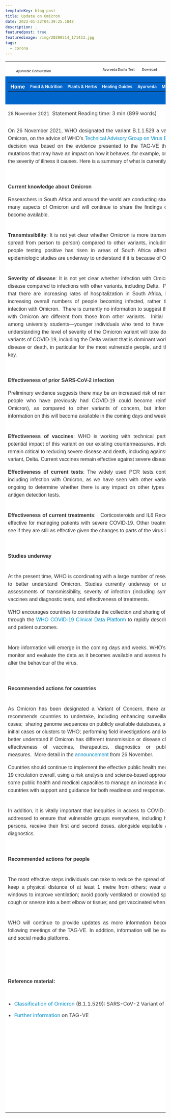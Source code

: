 ```yaml
---
templateKey: blog-post
title: Update on Omicron
date: 2022-01-22T04:39:25.184Z
description: .
featuredpost: true
featuredimage: /img/20200514_171433.jpg
tags:
  - corona
---
```

<html>

<head>
<meta http-equiv="Content-Language" content="en-us">
<meta http-equiv="Content-Type" content="text/html; charset=windows-1252">
<title>New Page 1</title>
</head>

<body>

<table border="0" width="96%" style="box-sizing: inherit; color: rgb(51, 51, 51); font-family: BlinkMacSystemFont, -apple-system, &quot;Segoe UI&quot;, Roboto, Oxygen, Ubuntu, Cantarell, &quot;Fira Sans&quot;, &quot;Droid Sans&quot;, &quot;Helvetica Neue&quot;, Helvetica, Arial, sans-serif; font-size: 16px; font-style: normal; font-variant-ligatures: normal; font-variant-caps: normal; font-weight: 400; letter-spacing: normal; orphans: 2; text-align: start; text-transform: none; white-space: normal; widows: 2; word-spacing: 0px; -webkit-text-stroke-width: 0px; background-color: rgb(255, 255, 255); text-decoration-thickness: initial; text-decoration-style: initial; text-decoration-color: initial;">
	<tbody style="box-sizing: inherit;">
		<tr style="box-sizing: inherit;">
			<td width="29%" bgcolor="#FFFFFF" style="box-sizing: inherit;" height="40">
			<ul id="menu-top-menu" class="menu" style="box-sizing: border-box; margin: 1em 0px 0px 2em; padding: 0px; list-style: outside none; font-size: 13px; outline: none; color: rgb(44, 47, 52); font-family: -apple-system, BlinkMacSystemFont, &quot;Segoe UI&quot;, Roboto, Oxygen, Oxygen-Sans, Ubuntu, Cantarell, &quot;Helvetica Neue&quot;, &quot;Open Sans&quot;, Arial, sans-serif; font-style: normal; font-variant-ligatures: normal; font-variant-caps: normal; font-weight: 400; letter-spacing: normal; orphans: 2; text-align: start; text-indent: 0px; text-transform: none; white-space: normal; widows: 2; word-spacing: 0px; -webkit-text-stroke-width: 0px; text-decoration-thickness: initial; text-decoration-style: initial; text-decoration-color: initial;">
				<li id="menu-item-38671" class="menu-item menu-item-type-custom menu-item-object-custom menu-item-38671" style="box-sizing: border-box; margin: 0px; padding: 0px; list-style-type: none; outline: none; text-align: justify; position: relative; display: block; float: left;">
				<a style="box-sizing: border-box; cursor: pointer; text-decoration: none; list-style-type: none; outline: none; transition: all 0.15s ease 0s; display: block; position: relative; background-color: #FFFFFF" href="https://ayurtimes.net/consult/">
				<font size="1" color="#000000">Ayurvedic Consultation</font></a></li>
			</ul>
			</td>
			<td width="12%" bgcolor="#FFFFFF" style="box-sizing: inherit;" height="40">
			<a target="_blank" rel="noopener" style="box-sizing: border-box; cursor: pointer; text-decoration: none; list-style-type: none; outline: none; transition: all 0.15s ease 0s; display: block; position: relative; background-color: #FFFFFF" href="https://ayurtimes.net/ayurveda-dosha-test/">
			<font size="1" color="#000000">Ayurveda Dosha Test</font></a></td>
			<td width="26%" bgcolor="#FFFFFF" style="box-sizing: inherit;" height="40">
			<a style="box-sizing: border-box; cursor: pointer; text-decoration: none; list-style-type: none; outline: none; transition: all 0.15s ease 0s; display: block; background-color: #FFFFFF" href="https://www.ayurtimes.com/ayur-times-app/">
			<font size="1" color="#000000">Download</font></a></td>
			<td width="10%" bgcolor="#FFFFFF" style="box-sizing: inherit;" height="40">
			<a style="box-sizing: border-box; cursor: pointer; text-decoration: none; list-style-type: none; outline: none 0px; transition: all 0.15s ease 0s; display: block; position: relative; z-index: 2; background-color: #FFFFFF">
			<font size="1" color="#000000">Disclaimer</font></a></td>
			<td width="14%" bgcolor="#FFFFFF" style="box-sizing: inherit;" height="40">
			<a style="box-sizing: border-box; cursor: pointer; text-decoration: none; list-style-type: none; outline: none 0px; transition: all 0.15s ease 0s; display: block; background-color: #FFFFFF">
			<font size="1" color="#000000">Terms &amp; Policies</font></a></td>
		</tr>
		<tr style="box-sizing: inherit;">
			<td bgcolor="#0066CC" style="box-sizing: inherit;" height="69" colspan="5">
			<table border="0" width="100%">
				<tr>
					<td><span style="background-color: #0066CC"><b>
					<font color="#FFFFFF"><a href="yogendrayurvedic.com.np">
					<font color="#FFFFFF"><span style="text-decoration: none">Home</span></font></a></font></b></span></td>
					<td>
					<a style="box-sizing: border-box; color: rgb(255, 255, 255) !important; cursor: pointer; text-decoration: none; list-style-type: none; outline: none; transition: all 0.15s ease 0s; display: block; position: relative; font-size: 13px; font-weight: 600; border: 0.07) none rgba(255; margin: 0px; padding-left: 14px; padding-right: 25px; padding-top: 0px; padding-bottom: 0px; background-color: #0066CC" href="https://www.ayurtimes.com/category/food-nutrition/">
					Food &amp; Nutrition</a></td>
					<td>
					<a style="box-sizing: border-box; color: rgb(255, 255, 255) !important; cursor: pointer; text-decoration: none; list-style-type: none; outline: none; transition: all 0.15s ease 0s; display: block; position: relative; font-size: 13px; font-weight: 600; border: 0.07) none rgba(255; margin: 0px; padding-left: 14px; padding-right: 25px; padding-top: 0px; padding-bottom: 0px; background-color: #0066CC" href="https://www.ayurtimes.com/category/plants-herbs/">
					Plants &amp; Herbs</a></td>
					<td>
					<a style="box-sizing: border-box; color: rgb(255, 255, 255) !important; cursor: pointer; text-decoration: none; list-style-type: none; outline: none; transition: all 0.15s ease 0s; display: block; position: relative; font-size: 13px; font-weight: 600; border: 0.07) none rgba(255; margin: 0px; padding-left: 14px; padding-right: 25px; padding-top: 0px; padding-bottom: 0px; background-color: #0066CC" href="https://www.ayurtimes.com/category/healing/">
					Healing Guides</a></td>
					<td>
					<a style="box-sizing: border-box; color: rgb(255, 255, 255) !important; cursor: pointer; text-decoration: none; list-style-type: none; outline: none; transition: all 0.15s ease 0s; display: block; position: relative; font-size: 13px; font-weight: 600; border: 0.07) none rgba(255; margin: 0px; padding-left: 14px; padding-right: 25px; padding-top: 0px; padding-bottom: 0px; background-color: #0066CC" href="https://www.ayurtimes.com/category/ayurveda/">
					Ayurveda</a></td>
					<td>
					<a style="box-sizing: border-box; color: rgb(255, 255, 255) !important; cursor: pointer; text-decoration: none; list-style-type: none; outline: none; transition: all 0.15s ease 0s; display: block; position: relative; font-size: 13px; font-weight: 600; border: 0.07) none rgba(255; margin: 0px; padding-left: 14px; padding-right: 25px; padding-top: 0px; padding-bottom: 0px; background-color: #0066CC">
					More</a></td>
					<td><span style="background-color: #0066CC">
					<select size="1" name="D1" style="box-sizing: inherit;" border="0">
					<option style="box-sizing: inherit;">Facebook</option>
					<option style="box-sizing: inherit;">Youtube</option>
					<option style="box-sizing: inherit;">Instagram</option>
					</select></span><input type="submit" value="Follow" name="B2" style="box-sizing: inherit; font-family: BlinkMacSystemFont, -apple-system, 'Segoe UI', Roboto, Oxygen, Ubuntu, Cantarell, 'Fira Sans', 'Droid Sans', 'Helvetica Neue', Helvetica, Arial, sans-serif; margin: 0px; background-color: #0066CC"></td>
					<td>
					<input name="T1" size="20" style="box-sizing: inherit; font-family: BlinkMacSystemFont, -apple-system, 'Segoe UI', Roboto, Oxygen, Ubuntu, Cantarell, 'Fira Sans', 'Droid Sans', 'Helvetica Neue', Helvetica, Arial, sans-serif; margin: 0px; background-color: #0066CC"><input type="submit" value="Search" name="B1" style="box-sizing: inherit; font-family: BlinkMacSystemFont, -apple-system, 'Segoe UI', Roboto, Oxygen, Ubuntu, Cantarell, 'Fira Sans', 'Droid Sans', 'Helvetica Neue', Helvetica, Arial, sans-serif; margin: 0px; background-color: #0066CC"></td>
				</tr>
			</table>
&nbsp;</td>
		</tr>
		<tr style="box-sizing: inherit;">
			<td rowspan="5" style="box-sizing: inherit;" colspan="3">
				<p align="justify">
				<span class="timestamp" style="box-sizing: border-box; font-size: 14px; line-height: 1.5; font-weight: normal;">28 November 2021</span>&nbsp;
											Statement
										Reading time:&nbsp;<span class="minutes" style="box-sizing: border-box;">3 
										min</span>&nbsp;<span class="wordCount" style="box-sizing: border-box;">(899 
										words)</span>
				<article class="sf-detail-body-wrapper" style="box-sizing: border-box; display: block; position: relative; width: 672.766px; float: left;">
				</p>
				<p style="box-sizing: border-box; font-family: Arial, Helvetica, sans-serif; font-size: 16px; line-height: 24px; letter-spacing: normal; font-style: normal; font-stretch: normal;" align="justify">On 26 November 2021,<strong style="box-sizing: border-box;">&nbsp;</strong>WHO 
								designated the variant B.1.1.529 a variant of 
								concern, named Omicron, on the advice of&nbsp;WHO’s&nbsp;<a style="box-sizing: border-box; color: rgb(0, 141, 201); text-decoration: none;" href="https://www.who.int/groups/technical-advisory-group-on-sars-cov-2-virus-evolution">Technical 
								Advisory Group on Virus Evolution</a>&nbsp;(TAG-VE).&nbsp;&nbsp;This 
								decision was based on the evidence presented to 
								the TAG-VE that&nbsp;Omicron&nbsp;has several mutations 
								that may have an impact on how it behaves, for 
								example, on&nbsp;how easily it spreads or the 
								severity of illness it causes.&nbsp;Here is a summary 
								of what is currently known.&nbsp;&nbsp;</p>
				<p style="box-sizing: border-box; font-family: Arial, Helvetica, sans-serif; font-size: 16px; line-height: 24px; letter-spacing: normal; font-style: normal; font-stretch: normal;" align="justify">
				<strong style="box-sizing: border-box;">&nbsp;</strong></p>
				<p style="box-sizing: border-box; font-family: Arial, Helvetica, sans-serif; font-size: 16px; line-height: 24px; letter-spacing: normal; font-style: normal; font-stretch: normal;" align="justify">
				<strong style="box-sizing: border-box;">Current 
								knowledge about Omicron&nbsp;</strong></p>
				<p style="box-sizing: border-box; font-family: Arial, Helvetica, sans-serif; font-size: 16px; line-height: 24px; letter-spacing: normal; font-style: normal; font-stretch: normal;" align="justify">Researchers in South Africa and around the world 
								are conducting studies to better understand many 
								aspects of Omicron and will continue to share 
								the findings of these studies as they become 
								available.&nbsp;&nbsp;<br style="box-sizing: border-box;">&nbsp;</p>
				<p style="box-sizing: border-box; font-family: Arial, Helvetica, sans-serif; font-size: 16px; line-height: 24px; letter-spacing: normal; font-style: normal; font-stretch: normal;" align="justify">
				<strong style="box-sizing: border-box;">Transmissibility</strong>:&nbsp;It is not yet clear 
								whether Omicron is more transmissible (e.g., 
								more easily spread from person to person) 
								compared to other variants, including Delta. The 
								number of people testing positive has risen in 
								areas of South Africa affected by this variant, 
								but epidemiologic studies are underway to 
								understand if it is because of Omicron or other 
								factors.&nbsp;&nbsp;<br style="box-sizing: border-box;">&nbsp;</p>
				<p style="box-sizing: border-box; font-family: Arial, Helvetica, sans-serif; font-size: 16px; line-height: 24px; letter-spacing: normal; font-style: normal; font-stretch: normal;" align="justify">
				<strong style="box-sizing: border-box;">Severity 
								of disease</strong>:&nbsp;It is not yet clear whether 
								infection with Omicron&nbsp;causes more severe 
								disease compared to infections with other 
								variants, including Delta.&nbsp;&nbsp;Preliminary data 
								suggests that there are increasing rates of 
								hospitalization in South Africa, but this may be 
								due to increasing overall numbers of people 
								becoming infected, rather than a result of 
								specific infection with Omicron.&nbsp;&nbsp;There is 
								currently no information to suggest that 
								symptoms associated with Omicron are different 
								from those from other variants.&nbsp;&nbsp;Initial 
								reported infections were among university 
								students—younger individuals who tend to have 
								more mild disease—but understanding the level of 
								severity of the Omicron variant will take days 
								to several weeks.&nbsp;&nbsp;All variants of COVID-19, 
								including the Delta variant that is dominant 
								worldwide, can cause severe disease or death, in 
								particular for the most vulnerable people, and 
								thus prevention is always key.&nbsp;</p>
				<p style="box-sizing: border-box; font-family: Arial, Helvetica, sans-serif; font-size: 16px; line-height: 24px; letter-spacing: normal; font-style: normal; font-stretch: normal;" align="justify">&nbsp;</p>
				<p style="box-sizing: border-box; font-family: Arial, Helvetica, sans-serif; font-size: 16px; line-height: 24px; letter-spacing: normal; font-style: normal; font-stretch: normal;" align="justify">
				<strong style="box-sizing: border-box;">Effectiveness of prior SARS-CoV-2 infection&nbsp;</strong></p>
				<p style="box-sizing: border-box; font-family: Arial, Helvetica, sans-serif; font-size: 16px; line-height: 24px; letter-spacing: normal; font-style: normal; font-stretch: normal;" align="justify">Preliminary evidence suggests there may be an 
								increased risk of reinfection with Omicron (ie, 
								people who have previously had COVID-19 could 
								become reinfected more easily with Omicron), as 
								compared to other variants of concern, but 
								information is limited. More information on this 
								will become available in the coming days and 
								weeks.&nbsp;<br style="box-sizing: border-box;">&nbsp;</p>
				<p style="box-sizing: border-box; font-family: Arial, Helvetica, sans-serif; font-size: 16px; line-height: 24px; letter-spacing: normal; font-style: normal; font-stretch: normal;" align="justify">
				<strong style="box-sizing: border-box;">Effectiveness of vaccines</strong>: WHO is 
								working with technical partners to understand 
								the potential impact of this variant on our 
								existing countermeasures, including vaccines. 
								Vaccines remain critical to reducing severe 
								disease and death, including against the 
								dominant circulating variant, Delta. Current 
								vaccines remain effective against severe disease 
								and death.&nbsp;&nbsp;&nbsp;</p>
				<p style="box-sizing: border-box; font-family: Arial, Helvetica, sans-serif; font-size: 16px; line-height: 24px; letter-spacing: normal; font-style: normal; font-stretch: normal;" align="justify">
				<strong style="box-sizing: border-box;">Effectiveness of current tests</strong>:&nbsp;The 
								widely used PCR tests continue to detect 
								infection, including infection with Omicron, as 
								we have seen with other variants as well. 
								Studies are ongoing to determine whether there 
								is any impact on other types of tests, including 
								rapid antigen detection tests.&nbsp;&nbsp;<br style="box-sizing: border-box;">&nbsp;</p>
				<p style="box-sizing: border-box; font-family: Arial, Helvetica, sans-serif; font-size: 16px; line-height: 24px; letter-spacing: normal; font-style: normal; font-stretch: normal;" align="justify">
				<strong style="box-sizing: border-box;">Effectiveness of current treatments</strong>:&nbsp;&nbsp; 
								Corticosteroids and IL6 Receptor Blockers will 
								still be effective for managing patients with 
								severe COVID-19. Other treatments will be 
								assessed to see if they are still as effective 
								given the changes to parts of the virus in the 
								Omicron variant.&nbsp;&nbsp;</p>
				<p style="box-sizing: border-box; font-family: Arial, Helvetica, sans-serif; font-size: 16px; line-height: 24px; letter-spacing: normal; font-style: normal; font-stretch: normal;" align="justify">&nbsp;</p>
				<p style="box-sizing: border-box; font-family: Arial, Helvetica, sans-serif; font-size: 16px; line-height: 24px; letter-spacing: normal; font-style: normal; font-stretch: normal;" align="justify">
				<strong style="box-sizing: border-box;">Studies 
								underway</strong>&nbsp;<br style="box-sizing: border-box;">&nbsp;</p>
				<p style="box-sizing: border-box; font-family: Arial, Helvetica, sans-serif; font-size: 16px; line-height: 24px; letter-spacing: normal; font-style: normal; font-stretch: normal;" align="justify">At the present time, WHO is coordinating with a 
								large number of researchers around the world to 
								better understand Omicron. Studies currently 
								underway or underway shortly include assessments 
								of transmissibility, severity of infection 
								(including symptoms), performance of vaccines 
								and diagnostic tests, and effectiveness of 
								treatments.&nbsp;&nbsp;&nbsp;&nbsp;</p>
				<p style="box-sizing: border-box; font-family: Arial, Helvetica, sans-serif; font-size: 16px; line-height: 24px; letter-spacing: normal; font-style: normal; font-stretch: normal;" align="justify">WHO encourages countries to contribute the 
								collection and sharing of hospitalized patient 
								data through the&nbsp;<a style="box-sizing: border-box; color: rgb(0, 141, 201); text-decoration: none;" href="https://www.who.int/teams/health-care-readiness/covid-19/data-platform">WHO 
								COVID-19 Clinical Data Platform</a>&nbsp;to rapidly 
								describe clinical characteristics and patient 
								outcomes.&nbsp;&nbsp;<br style="box-sizing: border-box;">&nbsp;</p>
				<p style="box-sizing: border-box; font-family: Arial, Helvetica, sans-serif; font-size: 16px; line-height: 24px; letter-spacing: normal; font-style: normal; font-stretch: normal;" align="justify">More information will emerge in the coming days 
								and weeks. WHO’s TAG-VE will continue to monitor 
								and evaluate the data as it becomes available 
								and assess how mutations in Omicron alter the 
								behaviour of the virus.&nbsp;&nbsp;</p>
				<p style="box-sizing: border-box; font-family: Arial, Helvetica, sans-serif; font-size: 16px; line-height: 24px; letter-spacing: normal; font-style: normal; font-stretch: normal;" align="justify">&nbsp;</p>
				<p style="box-sizing: border-box; font-family: Arial, Helvetica, sans-serif; font-size: 16px; line-height: 24px; letter-spacing: normal; font-style: normal; font-stretch: normal;" align="justify">
				<strong style="box-sizing: border-box;">Recommended actions for countries&nbsp;</strong><br style="box-sizing: border-box;">&nbsp;</p>
				<p style="box-sizing: border-box; font-family: Arial, Helvetica, sans-serif; font-size: 16px; line-height: 24px; letter-spacing: normal; font-style: normal; font-stretch: normal;" align="justify">As Omicron has been designated a Variant of 
								Concern, there are several actions WHO 
								recommends countries to undertake, including 
								enhancing surveillance and sequencing of 
								cases;&nbsp;&nbsp;sharing genome sequences on publicly 
								available databases, such as GISAID; reporting 
								initial cases or clusters to WHO; performing 
								field investigations and laboratory assessments 
								to better understand if Omicron has different 
								transmission or disease characteristics, or 
								impacts effectiveness of vaccines, therapeutics, 
								diagnostics or public health and social 
								measures.&nbsp;&nbsp;More detail in&nbsp;the<a style="box-sizing: border-box; color: rgb(0, 141, 201); text-decoration: none;" href="https://www.who.int/news/item/26-11-2021-classification-of-omicron-(b.1.1.529)-sars-cov-2-variant-of-concern">&nbsp;announcement</a>&nbsp;from 
								26 November.<em style="box-sizing: border-box;">&nbsp;</em>&nbsp;</p>
				<p style="box-sizing: border-box; font-family: Arial, Helvetica, sans-serif; font-size: 16px; line-height: 24px; letter-spacing: normal; font-style: normal; font-stretch: normal;" align="justify">Countries should continue to implement the 
								effective public health measures to reduce 
								COVID-19 circulation overall, using a risk 
								analysis and science-based approach<em style="box-sizing: border-box;">.&nbsp;</em>They 
								should increase some public health and medical 
								capacities to manage an increase in cases.&nbsp;&nbsp;WHO 
								is providing countries with support and guidance 
								for both readiness and response.&nbsp;&nbsp;<br style="box-sizing: border-box;">&nbsp;</p>
				<p style="box-sizing: border-box; font-family: Arial, Helvetica, sans-serif; font-size: 16px; line-height: 24px; letter-spacing: normal; font-style: normal; font-stretch: normal;" align="justify">In addition, it is vitally important that 
								inequities in access to COVID-19 vaccines are 
								urgently addressed to ensure that vulnerable 
								groups everywhere, including health workers and 
								older persons, receive their first and second 
								doses, alongside equitable access to treatment 
								and diagnostics.&nbsp;<strong style="box-sizing: border-box;">&nbsp;</strong></p>
				<p style="box-sizing: border-box; font-family: Arial, Helvetica, sans-serif; font-size: 16px; line-height: 24px; letter-spacing: normal; font-style: normal; font-stretch: normal;" align="justify">&nbsp;</p>
				<p style="box-sizing: border-box; font-family: Arial, Helvetica, sans-serif; font-size: 16px; line-height: 24px; letter-spacing: normal; font-style: normal; font-stretch: normal;" align="justify">
				<strong style="box-sizing: border-box;">Recommended actions for people&nbsp;</strong><br style="box-sizing: border-box;">&nbsp;</p>
				<p style="box-sizing: border-box; font-family: Arial, Helvetica, sans-serif; font-size: 16px; line-height: 24px; letter-spacing: normal; font-style: normal; font-stretch: normal;" align="justify">The most effective steps individuals can take to 
								reduce the spread of the COVID-19 virus is to 
								keep a physical distance of at least 1 metre 
								from others; wear a well-fitting mask; open 
								windows to improve ventilation; avoid poorly 
								ventilated or crowded spaces; keep hands clean; 
								cough or sneeze into a bent elbow or tissue; and 
								get vaccinated when it’s their turn.&nbsp;&nbsp;<br style="box-sizing: border-box;">&nbsp;</p>
				<p style="box-sizing: border-box; font-family: Arial, Helvetica, sans-serif; font-size: 16px; line-height: 24px; letter-spacing: normal; font-style: normal; font-stretch: normal;" align="justify">WHO will continue to provide updates as more 
								information becomes available, including 
								following meetings of the TAG-VE. In addition, 
								information will be available on WHO’s digital 
								and social media platforms.&nbsp;</p>
				<h2 style="box-sizing: border-box; font-family: Arial, Helvetica, sans-serif; line-height: 28px; letter-spacing: normal; font-weight: 700; font-style: normal; font-stretch: normal; font-size: 25px;" align="justify">
				<strong style="box-sizing: border-box;">&nbsp;</strong><br style="box-sizing: border-box;">&nbsp;</h2>
				<p style="box-sizing: border-box; font-family: Arial, Helvetica, sans-serif; font-size: 16px; line-height: 24px; letter-spacing: normal; font-style: normal; font-stretch: normal;" align="justify">
				<strong style="box-sizing: border-box;">Reference material:&nbsp;</strong>&nbsp;</p>
				<ul style="box-sizing: border-box; display: block; width: 672.766px; padding-left: 20px; float: inherit;">
					<li style="box-sizing: border-box;">
					<p align="justify">
					<a style="box-sizing: border-box; color: rgb(0, 141, 201); text-decoration: none;" href="https://www.who.int/news/item/26-11-2021-classification-of-omicron-(b.1.1.529)-sars-cov-2-variant-of-concern">Classification of Omicron</a>&nbsp;(B.1.1.529): 
									SARS-CoV-2 Variant of Concern&nbsp;</li>
					<li style="box-sizing: border-box;">
					<p align="justify">
					<a style="box-sizing: border-box; color: rgb(0, 141, 201); text-decoration: none;" href="https://www.who.int/groups/technical-advisory-group-on-sars-cov-2-virus-evolution">Further information</a>&nbsp;on TAG-VE&nbsp;</li>
				</ul></article>
				<h2 class="post-title" style="box-sizing: border-box; margin: 0px; padding: 0px; font-size: 14px; font-weight: 600; color: rgb(54, 54, 54); line-height: 1.4; list-style-type: none; outline: none; font-family: Poppins; border: 0px none;" align="justify">&nbsp;</h2>
				<p align="justify">&nbsp;&nbsp;</p>
				<li class="post-item  tie-standard" style="box-sizing: border-box; margin: 24px 0px 0px; padding: 0px 16.25px; list-style-type: none; outline: none; text-align: justify; float: none; width: 406.625px; vertical-align: top; border: 0px none; display: inline-block !important;">
			<p style="box-sizing: inherit; margin: 0px 0px 1em; padding: 0px;">&nbsp;</p>
			<p style="box-sizing: inherit; margin: 0px 0px 1em; padding: 0px;">&nbsp;</p>
			<p style="box-sizing: inherit; margin: 0px 0px 1em; padding: 0px;">&nbsp;</p>
			<p style="box-sizing: inherit; margin: 0px 0px 1em; padding: 0px;">&nbsp;</p>
			<p style="box-sizing: inherit; margin: 0px; padding: 0px;">&nbsp;</li>
			</td>
			<td colspan="2" height="111" style="box-sizing: inherit;">

<table border="0" width="100%">
	<tr>
		<td bgcolor="#008DC9">
		<p class="MsoNormal" style="margin-bottom:0in;margin-bottom:.0001pt;line-height:
normal">&nbsp;</p>
		<p class="MsoNormal" style="margin-bottom:0in;margin-bottom:.0001pt;line-height:
normal">

![](/img/inside_out_anger_fullbody.png)

</p>
		<p class="MsoNormal" style="margin-bottom:0in;margin-bottom:.0001pt;line-height:
normal"><span style="font-family: 'Segoe UI',sans-serif; color: #333333">
		<b><span style="color: #FFFFFF; text-decoration:none">
		<a style="color: blue; text-underline: single" href="https://www.yogendrayurvedic.com.np/blog/2021-06-08-anger-and-hostility/">
		Anger and Hostility</a></span></b>&nbsp;•June 08, 2021</span></p>
		<p class="MsoNormal" style="margin-bottom:0in;margin-bottom:.0001pt;line-height:
normal" align="justify"><font color="#FFFFFF">
		<span style="font-family: 'Segoe UI',sans-serif; ">
		Anger and hostility Pitta is necessary for right understanding and, but 
		when it gets disturb or out of balance, it creates misunderstanding and 
		wrong judgement, leading to anger and hostility. The aim is to bring the 
		pit back to its normal constitutional function. Here are several simple 
		home remedies to cool down that hot with the and keep temper under 
		control. Diet Perhaps most important, an…<br>
		<br>
		</span></font>
		<span style="font-family: 'Segoe UI',sans-serif; color: #333333">
		<a style="color: blue; text-decoration: underline; text-underline: single" href="https://www.yogendrayurvedic.com.np/blog/2021-06-08-anger-and-hostility/">
		<span style="color: #FFFFFF">Keep Reading &#8594;</span></a></span><font color="#FFFFFF"><span style="font-family: 'Segoe UI',sans-serif; "> 
		&nbsp;</span></font></td>
	</tr>
	<tr>
		<td bgcolor="#008DC9">
		<p class="MsoNormal" style="margin-bottom:0in;margin-bottom:.0001pt;line-height:
normal">&nbsp;</p>
		<p class="MsoNormal" style="margin-bottom:0in;margin-bottom:.0001pt;line-height:
normal"><img border="0" src="file:///C:/Users/User/Desktop/how-to-cope-with-anxiety-and-depression-722x406.jpg" width="283" height="160"></p>
		<p class="MsoNormal" style="margin-bottom:0in;margin-bottom:.0001pt;line-height:
normal"><span style="font-family: 'Segoe UI',sans-serif; color: #333333">
		<a style="color: blue; text-underline: single" href="https://www.yogendrayurvedic.com.np/blog/2021-06-05-7-ways-to-deal-with-anxiety/">
		<b><span style="color: #FFFFFF; text-decoration:none">7 Ways to Deal 
		with Anxiety</span></b></a>&nbsp;•June 05, 2021</span></p>
		<p class="MsoNormal" style="margin-bottom:0in;margin-bottom:.0001pt;line-height:
normal" align="justify">
		<span style="font-family: 'Segoe UI',sans-serif; color: #FFFFFF">
		Do you Suffer from Anxiety? Anxiety which often is associated with 
		insomnia and feeling of fear is due primarily to aggravation of vata 
		dosa in the nervous system. There are several effective Ayurvedic 
		remedies to pacify vata heal anxiety Heal anxiety and fear and improve 
		your sleep. Relaxing bath A warm bath of ginger and baking soda will 
		help you pacify anxiety. Ginger -one third cup Baking…<br>
		<br>
&nbsp;</span></p>
		<p class="MsoNormal" style="margin-bottom:0in;margin-bottom:.0001pt;line-height:
normal"><span style="font-family: 'Segoe UI',sans-serif; color: #333333">
		<br>
		<br>
		<a style="color: blue; text-decoration: underline; text-underline: single" href="https://www.yogendrayurvedic.com.np/blog/2021-06-05-5-home-remedies-for-fever/">
		<span style="color: #FFFFFF; text-decoration: none">Keep Reading &#8594;</span></a></span></p>
		<span style="line-height: 115%; font-family: 'Segoe UI',sans-serif; color: #333333">
		&nbsp;</span><p>&nbsp;</td>
	</tr>
	<tr>
		<td bgcolor="#008DC9">
		<p class="MsoNormal" style="margin-bottom:0in;margin-bottom:.0001pt;line-height:
normal"><img border="0" src="file:///C:/Users/User/Desktop/istockphoto-984910524-612x612.jpg" width="263" height="190"></p>
		<p class="MsoNormal" style="margin-bottom:0in;margin-bottom:.0001pt;line-height:
normal">&nbsp;</p>
		<p class="MsoNormal" style="margin-bottom:0in;margin-bottom:.0001pt;line-height:
normal"><span style="font-family: 'Segoe UI',sans-serif; color: #333333">
		<a style="color: blue; text-underline: single" href="https://www.yogendrayurvedic.com.np/blog/2021-06-05-7-ways-to-stop-overeating/">
		<b><span style="color: #FFFFFF; text-decoration: none">7 Ways To Stop 
		Overeating</span></b></a>&nbsp;•June 05, 2021</span></p>
		<p class="MsoNormal" style="margin-bottom:0in;margin-bottom:.0001pt;line-height:
normal" align="justify"><font color="#FFFFFF">
		<span style="font-family: 'Segoe UI',sans-serif">Can Emotional Factors 
		Cause Overeating? Because of hard work specially physical labor, some 
		people need to eat a large amount of food to replenish the body. In such 
		individuals over eating may occasionally occur. But most overeating take 
		place because of emotional factors and that is what we will be 
		considering here. Food nourishes the body and love nourishes the soul. 
		When you are with a loving…<br>
		<br>
		</span></font>
		<span style="font-family: 'Segoe UI',sans-serif; color: #333333">
		<a style="color: blue; text-decoration: underline; text-underline: single" href="https://www.yogendrayurvedic.com.np/blog/2021-06-05-7-ways-to-stop-overeating/">
		<span style="color: #FFFFFF; text-decoration: none">Keep Reading &#8594;</span></a></span></p>
		<p class="MsoNormal" style="margin-bottom:0in;margin-bottom:.0001pt;line-height:
normal">&nbsp;</p>
		<p>&nbsp;</td>
	</tr>
	<tr>
		<td bgcolor="#008DC9">
		<p class="MsoNormal" style="margin-bottom:0in;margin-bottom:.0001pt;line-height:
normal"><img border="0" src="file:///C:/Users/User/Desktop/1135057226-H.jpg" width="263" height="188"></p>
		<p class="MsoNormal" style="margin-bottom:0in;margin-bottom:.0001pt;line-height:
normal">&nbsp;</p>
		<p class="MsoNormal" style="margin-bottom:0in;margin-bottom:.0001pt;line-height:
normal"><span style="font-family: 'Segoe UI',sans-serif; color: #333333">
		<a style="color: blue; text-underline: single" href="https://www.yogendrayurvedic.com.np/blog/2021-06-05-indigestion/">
		<b><span style="color: #FFFFFF; text-decoration:none">Indigestion</span></b></a>&nbsp;•June 
		05, 2021</span></p>
		<p class="MsoNormal" style="margin-bottom:0in;margin-bottom:.0001pt;line-height:
normal" align="justify"><font color="#FFFFFF">
		<span style="font-family: 'Segoe UI',sans-serif; ">
		What Causes Indigestion? The effectiveness of your digestion depends on 
		the strength of your digestive fire Agni. If your food intake is large 
		in quantity and heavy, very liquid, or quite dense in quality, these 
		properties are antagonistic to the properties of gastric fire and can 
		slow the normal function of the Agni leading to indigestion. Emotional 
		eating-eating for emotional reason when the…<br>
		<br>
		</span></font>
		<span style="font-family: 'Segoe UI',sans-serif; color: #333333">
		<a style="color: blue; text-decoration: underline; text-underline: single" href="https://www.yogendrayurvedic.com.np/blog/2021-06-05-indigestion/">
		<span style="color: #FFFFFF; text-decoration: none">Keep Reading &#8594;</span></a></span></p>
		<p>&nbsp;</td>
	</tr>
</table>

```

```

</table>

</body>

</html>